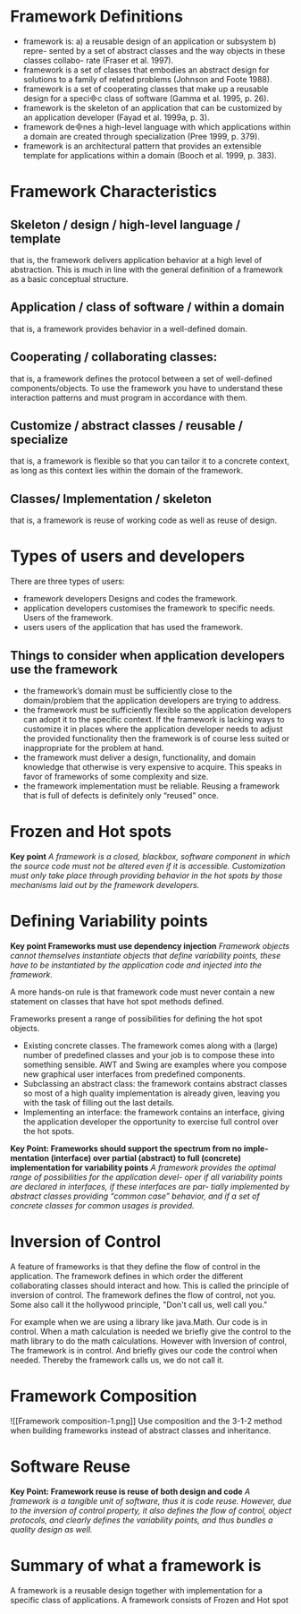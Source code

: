# Framework Definitions

-  framework is: a) a reusable design of an application or subsystem b) repre- sented by a set of abstract classes and the way objects in these classes collabo- rate (Fraser et al. 1997).
 -  framework is a set of classes that embodies an abstract design for solutions to a family of related problems (Johnson and Foote 1988).
 -  framework is a set of cooperating classes that make up a reusable design for a specic class of software (Gamma et al. 1995, p. 26).
 -  framework is the skeleton of an application that can be customized by an application developer (Fayad et al. 1999a, p. 3).
 -  framework denes a high-level language with which applications within a domain are created through specialization (Pree 1999, p. 379).
 -  framework is an architectural pattern that provides an extensible template for applications within a domain (Booch et al. 1999, p. 383).

# Framework Characteristics
## Skeleton / design / high-level language / template
that is, the framework delivers application behavior at a high level of abstraction. This is much in line with the general definition of a framework as a basic conceptual structure.

## Application / class of software / within a domain
that is, a framework provides behavior in a well-defined domain.

## Cooperating / collaborating classes:
that is, a framework defines the protocol between a set of well-defined components/objects. To use the framework you have to understand these interaction patterns and must program in accordance with them.

## Customize / abstract classes / reusable / specialize
that is, a framework is flexible so that you can tailor it to a concrete context, as long as this context lies within the domain of the framework.

## Classes/ Implementation / skeleton
that is, a framework is reuse of working code as well as reuse of design.

# Types of users and developers

There are three types of users:

-  framework developers
		Designs and codes the framework.
- application developers
		customises the framework to specific needs. Users of the framework.
- users
		users of the application that has used the framework.
		
## Things to consider when application developers use the framework
 - the framework’s domain must be sufficiently close to the domain/problem that the application developers are trying to address. 
 - the framework must be sufficiently flexible so the application developers can adopt it to the specific context. If the framework is lacking ways to customize it in places where the application developer needs to adjust the provided functionality then the framework is of course less suited or inappropriate for the problem at hand. 
 - the framework must deliver a design, functionality, and domain knowledge that otherwise is very expensive to acquire. This speaks in favor of frameworks of some complexity and size. 
 - the framework implementation must be reliable. Reusing a framework that is full of defects is definitely only “reused” once.


# Frozen and Hot spots
**Key point**
*A framework is a closed, blackbox, software component in which the source code must not be altered even if it is accessible. Customization must only take place through providing behavior in the hot spots by those mechanisms laid out by the framework developers.*

# Defining Variability points
**Key point  Frameworks must use dependency injection**
*Framework objects cannot themselves instantiate objects that define variability points, these have to be instantiated by the application code and injected into the framework.*

A more hands-on rule is that framework code must never contain a new statement on classes that have hot spot methods defined.

Frameworks present a range of possibilities for defining the hot spot objects. 
-  Existing concrete classes. The framework comes along with a (large) number of predefined classes and your job is to compose these into something sensible. AWT and Swing are examples where you compose new graphical user interfaces from predefined components. 
- Subclassing an abstract class: the framework contains abstract classes so most of a high quality implementation is already given, leaving you with the task of filling out the last details. 
-  Implementing an interface: the framework contains an interface, giving the application developer the opportunity to exercise full control over the hot spots.

**Key Point: Frameworks should support the spectrum from no imple- mentation (interface) over partial (abstract) to full (concrete) implementation for variability points**
*A framework provides the optimal range of possibilities for the application devel- oper if all variability points are declared in interfaces, if these interfaces are par- tially implemented by abstract classes providing “common case” behavior, and if a set of concrete classes for common usages is provided.*

# Inversion of Control
A feature of frameworks is that they define the flow of control in the application. The framework defines in which order the different collaborating classes should interact and how. This is called the principle of inversion of control. The framework defines the flow of control, not you. Some also call it the hollywood principle, "Don't call us, well call you."

For example when we are using a library like java.Math. Our code is in control. When a math calculation is needed we briefly give the control to the math library to do the math calculations.
However with Inversion of control, The framework is in control. And briefly gives our code the control when needed. Thereby the framework calls us, we do not call it.


# Framework Composition
![[Framework composition-1.png]]
Use composition and the 3-1-2 method when building frameworks instead of abstract classes and inheritance.


# Software Reuse
**Key Point: Framework reuse is reuse of both design and code**
*A framework is a tangible unit of software, thus it is code reuse. However, due to the inversion of control property, it also defines the flow of control, object protocols, and clearly defines the variability points, and thus bundles a quality design as well.*



# Summary of what a framework is
A framework is a reusable design together with implementation for a specific class of applications. A framework consists of Frozen and Hot spot
